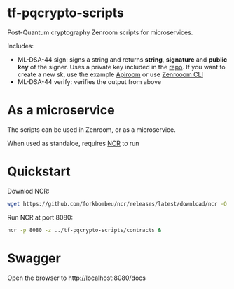 # tf-pqcrypto-scripts
Post-Quantum cryptography Zenroom scripts for microservices.

Includes: 
- ML-DSA-44 sign: signs a string and returns **string**, **signature** and **public key** of the signer. Uses a private key included in the [repo](https://github.com/ForkbombEu/tf-pqcrypto-scripts/blob/main/contracts/ml-dsa44-sign.keys.json). If you want to create a new sk, use the example [Apiroom](https://apiroom.net) or use [Zenrooom CLI](https://dev.zenroom.org/#/pages/zencode-scenarios-post-quantum-cryptography)
- ML-DSA-44 verify: verifies the output from above

# As a microservice

The scripts can be used in Zenroom, or as a microservice. 

When used as standaloe, requires [NCR](https://github.com/forkbombEu/ncr) to run

# Quickstart 

Downlod NCR:

```bash
wget https://github.com/forkbombeu/ncr/releases/latest/download/ncr -O ~/.local/bin/ncr && chmod +x ~/.local/bin/ncr
```

Run NCR at port 8080:

```bash
ncr -p 8080 -z ../tf-pqcrypto-scripts/contracts &
```

# Swagger

Open the browser to http://localhost:8080/docs 
 
